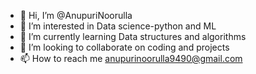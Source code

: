 - 👋 Hi, I’m @AnupuriNoorulla
- 👀 I’m interested in Data science-python and ML
- 🌱 I’m currently learning Data structures and algorithms
- 💞️ I’m looking to collaborate on coding and projects
- 📫 How to reach me anupurinoorulla9490@gmail.com

<!---
AnupuriNoorulla/AnupuriNoorulla is a ✨ special ✨ repository because its `README.md` (this file) appears on your GitHub profile.
You can click the Preview link to take a look at your changes.
--->
